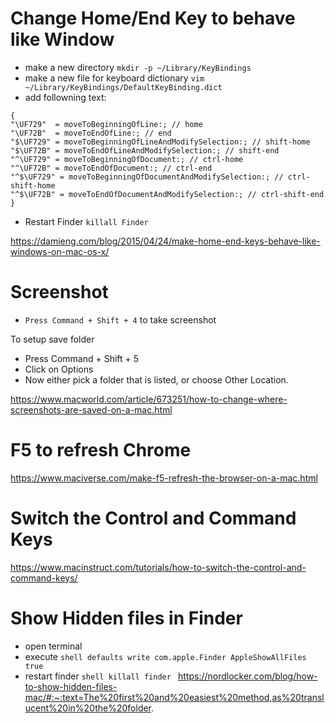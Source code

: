 # Change Home/End Key to behave like Window

- make a new directory ```mkdir -p ~/Library/KeyBindings```
- make a new file for keyboard dictionary ```vim ~/Library/KeyBindings/DefaultKeyBinding.dict```
- add followning text:
```
{
"\UF729"  = moveToBeginningOfLine:; // home
"\UF72B"  = moveToEndOfLine:; // end
"$\UF729" = moveToBeginningOfLineAndModifySelection:; // shift-home
"$\UF72B" = moveToEndOfLineAndModifySelection:; // shift-end
"^\UF729" = moveToBeginningOfDocument:; // ctrl-home
"^\UF72B" = moveToEndOfDocument:; // ctrl-end
"^$\UF729" = moveToBeginningOfDocumentAndModifySelection:; // ctrl-shift-home
"^$\UF72B" = moveToEndOfDocumentAndModifySelection:; // ctrl-shift-end
}
```
- Restart Finder ```killall Finder```


https://damieng.com/blog/2015/04/24/make-home-end-keys-behave-like-windows-on-mac-os-x/

# Screenshot
- ```Press Command + Shift + 4``` to take screenshot

To setup save folder
- Press Command + Shift + 5
- Click on Options
- Now either pick a folder that is listed, or choose Other Location.

https://www.macworld.com/article/673251/how-to-change-where-screenshots-are-saved-on-a-mac.html

# F5 to refresh Chrome
https://www.maciverse.com/make-f5-refresh-the-browser-on-a-mac.html

# Switch the Control and Command Keys
https://www.macinstruct.com/tutorials/how-to-switch-the-control-and-command-keys/

# Show Hidden files in Finder
- open terminal
- execute ```shell defaults write com.apple.Finder AppleShowAllFiles true ```
- restart finder ```shell killall finder ```
https://nordlocker.com/blog/how-to-show-hidden-files-mac/#:~:text=The%20first%20and%20easiest%20method,as%20translucent%20in%20the%20folder.


